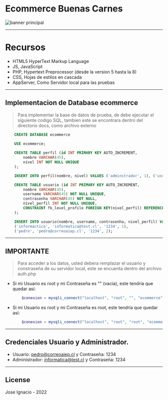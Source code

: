 # Ecommerce Buenas Carnes

![banner principal](https://user-images.githubusercontent.com/72087538/183550948-183e669c-f26b-4392-af90-cf744a26d014.jpg)

----

# Recursos

- HTML5 HyperText Markup Language
- JS, JavaScript
- PHP, Hypertext Preprocessor (desde la version 5 hasta la 8)
- CSS, Hojas de estilos en cascada
- AppServer, Como Servidor local para las pruebas

----

## Implementacion de Database ecommerce
> Para implementar la base de datos de prueba, de debe ejecutar el siguiente codigo SQL, tambien
este se encontrara dentro del directorio docs, como archivo externo

```sql
    CREATE DATABASE ecommerce
    
    USE ecommerce;

    CREATE TABLE perfil (id INT PRIMARY KEY AUTO_INCREMENT,
        nombre VARCHAR(45),
        nivel INT NOT NULL UNIQUE
    );

    INSERT INTO perfil(nombre, nivel) VALUES ('adminstrador', 1), ('usuario', 2);

    CREATE TABLE usuario (id INT PRIMARY KEY AUTO_INCREMENT,
        nombre VARCHAR(45),
        username VARCHAR(45) NOT NULL UNIQUE,
        contrasenha VARCHAR(45) NOT NULL,
        nivel_perfil INT NOT NULL UNIQUE,
        CONSTRAINT fk_level_profile FOREIGN KEY(nivel_perfil) REFERENCES perfil(nivel)
    );

    INSERT INTO usuario(nombre, username, contrasenha, nivel_perfil) VALUES
    ('informactica', 'informatica@test.cl', '1234', 1),
    ('pedro', 'pedro@correoaiep.cl', '1234', 2);
```

----

## IMPORTANTE

> Para acceder a los datos, usted debera remplazar el usuario y constraseña de su
servidor local, este se encuenta dentro del archivo auth.php

- Si mi Usuario es root y mi Contraseña es "" (vacia), este tendria que quedar así:
    ```php
        $conexion = mysqli_connect("localhost", "root", "", "ecommerce");
    ```
- Si mi Usuario es root y mi Contraseña es root, este tendria que quedar así:
    ```php
        $conexion = mysqli_connect("localhost", "root", "root", "ecommerce");
    ```

---- 

## Credenciales Usuario y Administrador.

- Usuario: pedro@correoaiep.cl y Contraseña: 1234
- Administrador: informatica@test.cl y Contraseña: 1234

----

## License

Jose Ignacio - 2022
